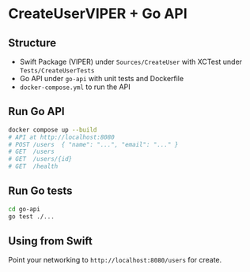 # CreateUserVIPER + Go API

## Structure
- Swift Package (VIPER) under `Sources/CreateUser` with XCTest under `Tests/CreateUserTests`
- Go API under `go-api` with unit tests and Dockerfile
- `docker-compose.yml` to run the API

## Run Go API
```bash
docker compose up --build
# API at http://localhost:8080
# POST /users  { "name": "...", "email": "..." }
# GET  /users
# GET  /users/{id}
# GET  /health
```

## Run Go tests
```bash
cd go-api
go test ./...
```

## Using from Swift
Point your networking to `http://localhost:8080/users` for create.
